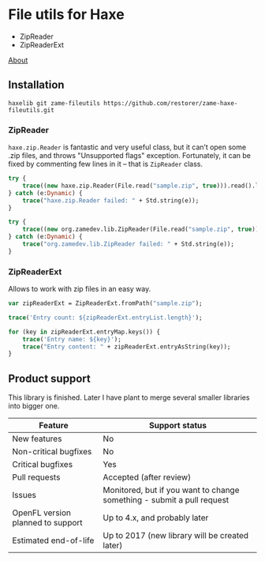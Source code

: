 # File utils for Haxe

  - ZipReader
  - ZipReaderExt

[About](http://blog.zame-dev.org/5-more-things-i-dont-like-in-haxe-and-how-to-fix-them/)

## Installation

```
haxelib git zame-fileutils https://github.com/restorer/zame-haxe-fileutils.git
```


### ZipReader

`haxe.zip.Reader` is fantastic and very useful class, but it can’t open some .zip files, and throws "Unsupported flags" exception.
Fortunately, it can be fixed by commenting few lines in it – that is `ZipReader` class.

```haxe
try {
    trace((new haxe.zip.Reader(File.read("sample.zip", true))).read().length);
} catch (e:Dynamic) {
    trace("haxe.zip.Reader failed: " + Std.string(e));
}

try {
    trace((new org.zamedev.lib.ZipReader(File.read("sample.zip", true))).read().length);
} catch (e:Dynamic) {
    trace("org.zamedev.lib.ZipReader failed: " + Std.string(e));
}
```

### ZipReaderExt

Allows to work with zip files in an easy way.

```haxe
var zipReaderExt = ZipReaderExt.fromPath("sample.zip");

trace('Entry count: ${zipReaderExt.entryList.length}');

for (key in zipReaderExt.entryMap.keys()) {
    trace('Entry name: ${key}');
    trace("Entry content: " + zipReaderExt.entryAsString(key));
}
```

## Product support

This library is finished. Later I have plant to merge several smaller libraries into bigger one.

| Feature | Support status |
|---|---|
| New features | No |
| Non-critical bugfixes | No |
| Critical bugfixes | Yes |
| Pull requests | Accepted (after review) |
| Issues | Monitored, but if you want to change something - submit a pull request |
| OpenFL version planned to support | Up to 4.x, and probably later |
| Estimated end-of-life | Up to 2017 (new library will be created later) |
